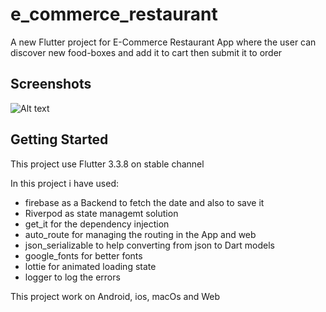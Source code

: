 # e_commerce_restaurant

A new Flutter project for E-Commerce Restaurant App where the user can discover new food-boxes and add it to cart then submit it to order

## Screenshots

![Alt text](/relative/path/to/img.jpg?raw=true "Optional Title")

## Getting Started

This project use Flutter 3.3.8 on stable channel

In this project i have used:

- firebase as a Backend to fetch the date and also to save it
- Riverpod as state managemt solution
- get_it for the dependency injection
- auto_route for managing the routing in the App and web
- json_serializable to help converting from json to Dart models
- google_fonts for better fonts
- lottie for animated loading state
- logger to log the errors

This project work on Android, ios, macOs and Web




